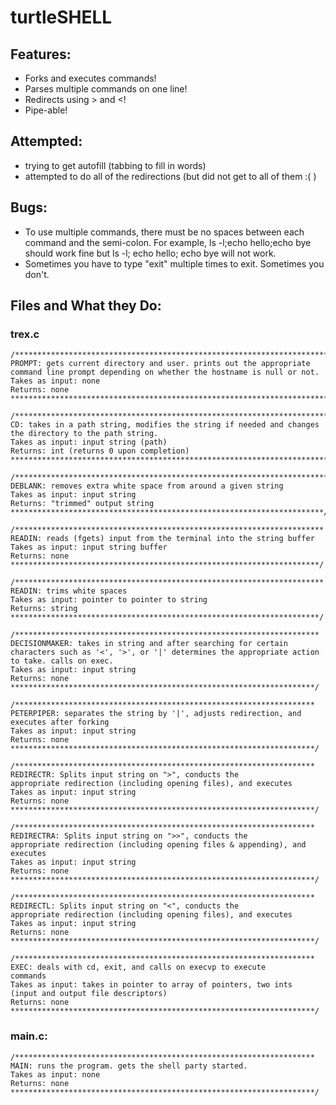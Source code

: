 # turtleSHELL

## Features:
*   Forks and executes commands!
*   Parses multiple commands on one line!
*   Redirects using > and <!
*   Pipe-able!

## Attempted:
* trying to get autofill (tabbing to fill in words)
* attempted to do all of the redirections (but did not get to all of them :( )

## Bugs:
* To use multiple commands, there must be no spaces between each command and the semi-colon. For example, ls -l;echo hello;echo bye should work fine but ls -l; echo hello; echo bye will not work.
* Sometimes you have to type "exit" multiple times to exit. Sometimes you don't.

## Files and What they Do:

### trex.c
```
/**********************************************************************
PROMPT: gets current directory and user. prints out the appropriate 
command line prompt depending on whether the hostname is null or not.  
Takes as input: none  
Returns: none 
***********************************************************************/  

/**********************************************************************
CD: takes in a path string, modifies the string if needed and changes 
the directory to the path string.  
Takes as input: input string (path)  
Returns: int (returns 0 upon completion) 
***********************************************************************/

/**********************************************************************
DEBLANK: removes extra white space from around a given string  
Takes as input: input string  
Returns: "trimmed" output string 
**********************************************************************/

/*********************************************************************
READIN: reads (fgets) input from the terminal into the string buffer 
Takes as input: input string buffer 
Returns: none 
*********************************************************************/

/*********************************************************************
READIN: trims white spaces
Takes as input: pointer to pointer to string
Returns: string
*********************************************************************/

/********************************************************************
DECISIONMAKER: takes in string and after searching for certain 
characters such as '<', '>', or '|' determines the appropriate action 
to take. calls on exec.  
Takes as input: input string  
Returns: none 
********************************************************************/

/*******************************************************************
PETERPIPER: separates the string by '|', adjusts redirection, and 
executes after forking  
Takes as input: input string  
Returns: none 
********************************************************************/

/*******************************************************************
REDIRECTR: Splits input string on ">", conducts the
appropriate redirection (including opening files), and executes 
Takes as input: input string  
Returns: none 
********************************************************************/

/*******************************************************************
REDIRECTRA: Splits input string on ">>", conducts the
appropriate redirection (including opening files & appending), and 
executes 
Takes as input: input string  
Returns: none 
********************************************************************/

/*******************************************************************
REDIRECTL: Splits input string on "<", conducts the
appropriate redirection (including opening files), and executes
Takes as input: input string  
Returns: none 
********************************************************************/

/*******************************************************************
EXEC: deals with cd, exit, and calls on execvp to execute
commands
Takes as input: takes in pointer to array of pointers, two ints 
(input and output file descriptors)  
Returns: none 
********************************************************************/
```
### main.c:
```
/*******************************************************************
MAIN: runs the program. gets the shell party started.
Takes as input: none  
Returns: none 
********************************************************************/
```
